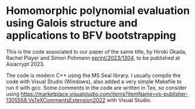# Homomorphic polynomial evaluation using Galois structure and applications to BFV bootstrapping

This is the code associated to our paper of the same title, by Hiroki Okada, Rachel Player and Simon Pohmann [eprint/2023/1304](https://eprint.iacr.org/2023/1304.pdf), to be published at Asiacrypt 2023.

The code is modern C++ using the MS Seal library. I usually compile the code with Visual Studio (Windows), also added a very simple Makefile to run it with gcc. Some comments in the code are written in Tex, so consider using https://marketplace.visualstudio.com/items?itemName=vs-publisher-1305558.VsTeXCommentsExtension2022 with Visual Studio.